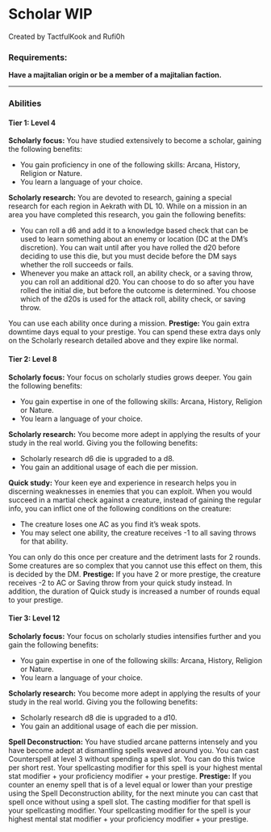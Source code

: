 Scholar WIP
===========

Created by TactfulKook and Rufi0h

### Requirements:

**Have a majitalian origin or be a member of a majitalian faction.** 

* * *

### Abilities

#### Tier 1: Level 4

 **Scholarly focus:** You have studied extensively to become a scholar, gaining the following benefits:

* You gain proficiency in one of the following skills: Arcana, History, Religion or Nature.
* You learn a language of your choice.

 **Scholarly research:** You are devoted to research, gaining a special research for each region in Aekrath with DL 10. While on a mission in an area you have completed this research, you gain the following benefits:

* You can roll a d6 and add it to a knowledge based check that can be used to learn something about an enemy or location (DC at the DM’s discretion). You can wait until after you have rolled the d20 before deciding to use this die, but you must decide before the DM says whether the roll succeeds or fails.
* Whenever you make an attack roll, an ability check, or a saving throw, you can roll an additional d20. You can choose to do so after you have rolled the initial die, but before the outcome is determined. You choose which of the d20s is used for the attack roll, ability check, or saving throw.

You can use each ability once during a mission.  **Prestige:** You gain extra downtime days equal to your prestige. You can spend these extra days only on the Scholarly research detailed above and they expire like normal. 

#### Tier 2: Level 8

 **Scholarly focus:** Your focus on scholarly studies grows deeper. You gain the following benefits:

* You gain expertise in one of the following skills: Arcana, History, Religion or Nature.
* You learn a language of your choice.

 **Scholarly research:** You become more adept in applying the results of your study in the real world. Giving you the following benefits:

* Scholarly research d6 die is upgraded to a d8.
* You gain an additional usage of each die per mission.

 **Quick study:** Your keen eye and experience in research helps you in discerning weaknesses in enemies that you can exploit. When you would succeed in a martial check against a creature, instead of gaining the regular info, you can inflict one of the following conditions on the creature:

* The creature loses one AC as you find it’s weak spots.
* You may select one ability, the creature receives -1 to all saving throws for that ability.

You can only do this once per creature and the detriment lasts for 2 rounds. Some creatures are so complex that you cannot use this effect on them, this is decided by the DM.  **Prestige:** If you have 2 or more prestige, the creature receives -2 to AC or Saving throw from your quick study instead. In addition, the duration of Quick study is increased a number of rounds equal to your prestige. 

#### Tier 3: Level 12

 **Scholarly focus:** Your focus on scholarly studies intensifies further and you gain the following benefits:

* You gain expertise in one of the following skills: Arcana, History, Religion or Nature.
* You learn a language of your choice.

 **Scholarly research:** You become more adept in applying the results of your study in the real world. Giving you the following benefits:

* Scholarly research d8 die is upgraded to a d10.
* You gain an additional usage of each die per mission.

 **Spell Deconstruction:** You have studied arcane patterns intensely and you have become adept at dismantling spells weaved around you. You can cast Counterspell at level 3 without spending a spell slot. You can do this twice per short rest. Your spellcasting modifier for this spell is your highest mental stat modifier + your proficiency modifier + your prestige.  **Prestige:** If you counter an enemy spell that is of a level equal or lower than your prestige using the Spell Deconstruction ability, for the next minute you can cast that spell once without using a spell slot. The casting modifier for that spell is your spellcasting modifier. Your spellcasting modifier for the spell is your highest mental stat modifier + your proficiency modifier + your prestige.
